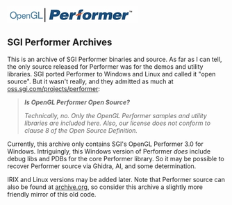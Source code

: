 ![SGI Performer Logo](oglperformer.jpg)

## SGI Performer Archives

This is an archive of SGI Performer binaries and source.  As far as I can tell, the only source released for Performer was for the demos and utility libraries.  SGI ported Performer to Windows and Linux and called it "open source". But it wasn't really, and they admitted as much at [oss.sgi.com/projects/performer](https://web.archive.org/web/20010515070700/http://oss.sgi.com/projects/performer/):

>***Is OpenGL Performer Open Source?***
>
>*Technically, no. Only the OpenGL Performer samples and utility libraries are included here. Also, our license does not conform to clause 8 of the Open Source Definition.*

Currently, this archive only contains SGI's OpenGL Performer 3.0 for Windows.  Intriguingly, this Windows version of Performer *does* include debug libs and PDBs for the core Performer library.  So it may be possible to recover Performer source via Ghidra, AI, and some determination.

IRIX and Linux versions may be added later.  Note that Performer source can also be found at [archive.org](https://web.archive.org/web/20171010104701/http://oss.sgi.com/cgi-bin/cvsweb.cgi/performer/), so consider this archive a slightly more friendly mirror of this old code.



